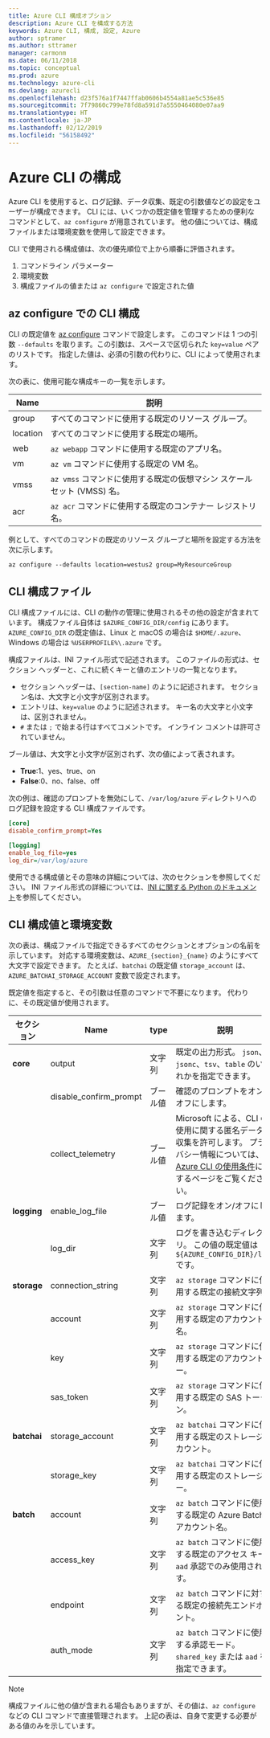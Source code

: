 ```yaml
---
title: Azure CLI 構成オプション
description: Azure CLI を構成する方法
keywords: Azure CLI, 構成, 設定, Azure
author: sptramer
ms.author: sttramer
manager: carmonm
ms.date: 06/11/2018
ms.topic: conceptual
ms.prod: azure
ms.technology: azure-cli
ms.devlang: azurecli
ms.openlocfilehash: d23f576a1f7447ffab0606b4554a81ae5c536e85
ms.sourcegitcommit: 7f79860c799e78fd8a591d7a5550464080e07aa9
ms.translationtype: HT
ms.contentlocale: ja-JP
ms.lasthandoff: 02/12/2019
ms.locfileid: "56158492"
---
```

# <a name="azure-cli-configuration"></a>Azure CLI の構成

Azure CLI を使用すると、ログ記録、データ収集、既定の引数値などの設定をユーザーが構成できます。
CLI には、いくつかの既定値を管理するための便利なコマンドとして、`az configure` が用意されています。 他の値については、構成ファイルまたは環境変数を使用して設定できます。

CLI で使用される構成値は、次の優先順位で上から順番に評価されます。

1. コマンドライン パラメーター
2. 環境変数
3. 構成ファイルの値または `az configure` で設定された値

## <a name="cli-configuration-with-az-configure"></a>az configure での CLI 構成

CLI の既定値を [az configure](/cli/azure/reference-index#az-configure) コマンドで設定します。
このコマンドは 1 つの引数 `--defaults` を取ります。この引数は、スペースで区切られた `key=value` ペアのリストです。 指定した値は、必須の引数の代わりに、CLI によって使用されます。

次の表に、使用可能な構成キーの一覧を示します。

| Name | 説明 |
|------|-------------|
| group | すべてのコマンドに使用する既定のリソース グループ。 |
| location | すべてのコマンドに使用する既定の場所。 |
| web | `az webapp` コマンドに使用する既定のアプリ名。 |
| vm | `az vm` コマンドに使用する既定の VM 名。 |
| vmss | `az vmss` コマンドに使用する既定の仮想マシン スケール セット (VMSS) 名。 |
| acr | `az acr` コマンドに使用する既定のコンテナー レジストリ名。 |

例として、すべてのコマンドの既定のリソース グループと場所を設定する方法を次に示します。

```azurecli-interactive
az configure --defaults location=westus2 group=MyResourceGroup
```

## <a name="cli-configuration-file"></a>CLI 構成ファイル

CLI 構成ファイルには、CLI の動作の管理に使用されるその他の設定が含まれています。 構成ファイル自体は `$AZURE_CONFIG_DIR/config` にあります。 `AZURE_CONFIG_DIR` の既定値は、Linux と macOS の場合は `$HOME/.azure`、Windows の場合は `%USERPROFILE%\.azure` です。

構成ファイルは、INI ファイル形式で記述されます。 このファイルの形式は、セクション ヘッダーと、これに続くキーと値のエントリの一覧となります。

* セクション ヘッダーは、`[section-name]` のように記述されます。 セクション名は、大文字と小文字が区別されます。
* エントリは、`key=value` のように記述されます。 キー名の大文字と小文字は、区別されません。
* `#` または `;` で始まる行はすべてコメントです。 インライン コメントは許可されていません。

ブール値は、大文字と小文字が区別されず、次の値によって表されます。

* __True__:1、yes、true、on
* __False__:0、no、false、off

次の例は、確認のプロンプトを無効にして、`/var/log/azure` ディレクトリへのログ記録を設定する CLI 構成ファイルです。

```ini
[core]
disable_confirm_prompt=Yes

[logging]
enable_log_file=yes
log_dir=/var/log/azure
```

使用できる構成値とその意味の詳細については、次のセクションを参照してください。 INI ファイル形式の詳細については、[INI に関する Python のドキュメント](https://docs.python.org/3/library/configparser.html#supported-ini-file-structure)を参照してください。

## <a name="cli-configuration-values-and-environment-variables"></a>CLI 構成値と環境変数

次の表は、構成ファイルで指定できるすべてのセクションとオプションの名前を示しています。 対応する環境変数は、`AZURE_{section}_{name}` のようにすべて大文字で設定できます。 たとえば、`batchai` の既定値 `storage_account` は、`AZURE_BATCHAI_STORAGE_ACCOUNT` 変数で設定されます。

既定値を指定すると、その引数は任意のコマンドで不要になります。 代わりに、その既定値が使用されます。

| セクション | Name      | type | 説明|
|---------|-----------|------|------------|
| __core__ | output | 文字列 | 既定の出力形式。 `json`、`jsonc`、`tsv`、`table` のいずれかを指定できます。 |
| | disable\_confirm\_prompt | ブール値 | 確認のプロンプトをオン/オフにします。 |
| | collect\_telemetry | ブール値 | Microsoft による、CLI の使用に関する匿名データの収集を許可します。 プライバシー情報については、[Azure CLI の使用条件](http://aka.ms/AzureCliLegal)に関するページをご覧ください。 |
| __logging__ | enable\_log\_file | ブール値 | ログ記録をオン/オフにします。 |
| | log\_dir | 文字列 | ログを書き込むディレクトリ。 この値の既定値は `${AZURE_CONFIG_DIR}/logs` です。 |
| __storage__ | connection\_string | 文字列 | `az storage` コマンドに使用する既定の接続文字列。 |
| | account | 文字列 | `az storage` コマンドに使用する既定のアカウント名。 |
| | key | 文字列 | `az storage` コマンドに使用する既定のアカウント キー。 |
| | sas\_token | 文字列 | `az storage` コマンドに使用する既定の SAS トークン。 |
| __batchai__ | storage\_account | 文字列 | `az batchai` コマンドに使用する既定のストレージ アカウント。 |
| | storage\_key | 文字列 | `az batchai` コマンドに使用する既定のストレージ キー。 |
| __batch__ | account | 文字列 | `az batch` コマンドに使用する既定の Azure Batch アカウント名。 |
| | access\_key | 文字列 | `az batch` コマンドに使用する既定のアクセス キー。 `aad` 承認でのみ使用されます。 |
| | endpoint | 文字列 | `az batch` コマンドに対する既定の接続先エンドポイント。 |
| | auth\_mode | 文字列 | `az batch` コマンドに使用する承認モード。 `shared_key` または `aad` を指定できます。 |

> [!NOTE]
> 構成ファイルに他の値が含まれる場合もありますが、その値は、`az configure` などの CLI コマンドで直接管理されます。 上記の表は、自身で変更する必要がある値のみを示しています。
